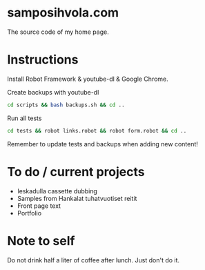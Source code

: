 # samposihvola.com

The source code of my home page. 

# Instructions

Install Robot Framework & youtube-dl & Google Chrome.

Create backups with youtube-dl

```bash
cd scripts && bash backups.sh && cd ..
```

Run all tests

```bash
cd tests && robot links.robot && robot form.robot && cd ..
```

Remember to update tests and backups when adding new content!

# To do / current projects

- Ieskadulla cassette dubbing
- Samples from Hankalat tuhatvuotiset reitit
- Front page text
- Portfolio

# Note to self

Do not drink half a liter of coffee after lunch. Just don't do it.
